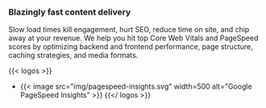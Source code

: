 ### Blazingly fast content delivery

Slow load times kill engagement, hurt SEO, reduce time on site, and chip away
at your revenue. We help you hit top Core Web Vitals and PageSpeed scores by
optimizing backend and frontend performance, page structure, caching strategies,
and media formats.

{{< logos >}}
- {{< image src="img/pagespeed-insights.svg" width=500 alt="Google PageSpeed Insights" >}}
{{</ logos >}}

